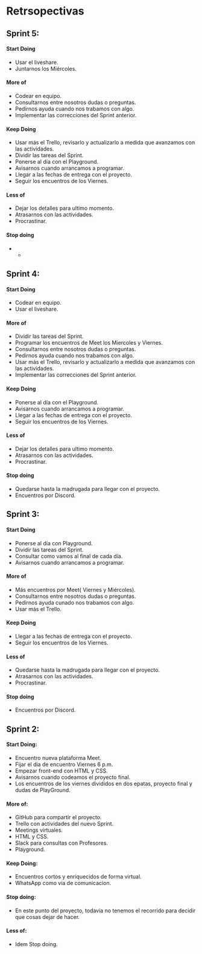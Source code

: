 # Retrsopectivas
## Sprint 5:
#### Start Doing
* Usar el liveshare.
* Juntarnos los Miércoles.
#### More of
* Codear en equipo.
* Consultarnos entre nosotros dudas o preguntas.
* Pedirnos ayuda cuando nos trabamos con algo.
* Implementar las correcciones del Sprint anterior.
#### Keep Doing
* Usar más el Trello, revisarlo y actualizarlo a medida que avanzamos con las actividades.
* Dividir las tareas del Sprint.
* Ponerse al día con el Playground.
* Avisarnos cuando arrancamos a programar.
* Llegar a las fechas de entrega con el proyecto.
* Seguir los encuentros de los Viernes.
#### Less of
* Dejar los detalles para ultimo momento.
* Atrasarnos con las actividades.
* Procrastinar.
#### Stop doing
* -
## Sprint 4:
#### Start Doing
* Codear en equipo.
* Usar el liveshare.
#### More of
* Dividir las tareas del Sprint.
* Programar los encuentros de Meet los Miercoles y Viernes.
* Consultarnos entre nosotros dudas o preguntas.
* Pedirnos ayuda cuando nos trabamos con algo.
* Usar más el Trello, revisarlo y actualizarlo a medida que avanzamos con las actividades.
* Implementar las correcciones del Sprint anterior.
#### Keep Doing
* Ponerse al día con el Playground.
* Avisarnos cuando arrancamos a programar.
* Llegar a las fechas de entrega con el proyecto.
* Seguir los encuentros de los Viernes.
#### Less of
* Dejar los detalles para ultimo momento.
* Atrasarnos con las actividades.
* Procrastinar.
#### Stop doing
* Quedarse hasta la madrugada para llegar con el proyecto.
* Encuentros por Discord.
## Sprint 3:
#### Start Doing
* Ponerse al día con Playground.
* Dividir las tareas del Sprint.
* Consultar como vamos al final de cada día.
* Avisarnos cuando arrancamos a programar.
#### More of
* Más encuentros por Meet( Viernes y Miércoles).
* Consultarnos entre nosotros dudas o preguntas.
* Pedirnos ayuda cunado nos trabamos con algo.
* Usar más el Trello.
#### Keep Doing
* Llegar a las fechas de entrega con el proyecto.
* Seguir los encuentros de los Viernes.
#### Less of
* Quedarse hasta la madrugada para llegar con el proyecto.
* Atrasarnos con las actividades.
* Procrastinar.
#### Stop doing
* Encuentros por Discord.

## Sprint 2:
#### Start Doing: 
- Encuentro nueva plataforma Meet.
- Fijar el dia de encuentro Viernes 6 p.m.
- Empezar front-end con HTML y CSS.
- Avisarnos cuando codeamos el proyecto final.
- Los encuentros de los viernes divididos en dos epatas, proyecto final y dudas de PlayGround.
#### More of:
- GitHub para compartir el proyecto.
- Trello con actividades del nuevo Sprint.
- Meetings virtuales.
- HTML y CSS.
- Slack para consultas con Profesores.
- Playground.
#### Keep Doing:
- Encuentros cortos y enriquecidos de forma virtual.
- WhatsApp como via de comunicacion.
#### Stop doing:
- En este punto del proyecto, todavia no tenemos el recorrido para decidir que cosas dejar de hacer.
#### Less of:
- Idem Stop doing. 
